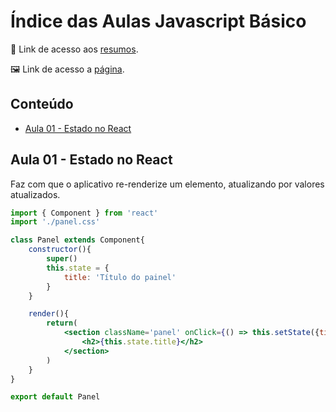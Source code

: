 # Índice das Aulas Javascript Básico
📄 Link de acesso aos <a href="https://www.notion.so/Javascript-B-sico-72e0f87d21f44079b5af798419f857a2">resumos</a>. 

🖼 Link de acesso a <a href="https://jonathanbenedito.github.io/modulo-basico-javascript/">página</a>.

<!-- TABLE OF CONTENTS -->
## Conteúdo
<ul>
    <li>
        <a href="#aula-01---estado-no-react">Aula 01 - Estado no React</a>
    </li>
</ul>

## Aula 01 - Estado no React

Faz com que o aplicativo re-renderize um elemento, atualizando por valores atualizados. 

```jsx
import { Component } from 'react'
import './panel.css'

class Panel extends Component{
    constructor(){
        super()
        this.state = {
            title: 'Título do painel'
        }
    }

    render(){
        return(
            <section className='panel' onClick={() => this.setState({title: 'Título novo'})}>
                <h2>{this.state.title}</h2>
            </section>
        )
    }
}

export default Panel
```